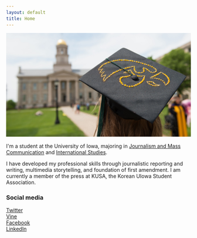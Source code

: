 ```yaml
---
layout: default
title: Home
---
```


![logo](public/maxresdefault.jpg)

I'm a student at the University of Iowa, majoring in [Journalism and Mass Communication](http://clas.uiowa.edu/sjmc/) and [International Studies](https://clas.uiowa.edu/international-studies/).

I have developed my professional skills through journalistic reporting and writing, multimedia storytelling, and foundation of first amendment. I am currently a member of the press at KUSA, the Korean UIowa Student Association.  

### Social media

<!-- go to http://fontawesome.io/icons/ to see more icons -->
<p class="social-icons">
<a href="http://twitter.com/stellarstudent"><i class="fa fa-twitter-square" aria-hidden="true"></i>Twitter</a>
<br>
<a href="http://vine.com/stellarstudent"><i class="fa fa-vine" aria-hidden="true"></i>Vine</a>
<br>
<a href="http://facebook.com/stellarstudent"><i class="fa fa-facebook-square" aria-hidden="true"></i>Facebook</a>
<br>
<a href="http://linkedin.com/in/stellarstudent"><i class="fa fa-linkedin-square" aria-hidden="true"></i>LinkedIn</a>
</p>
